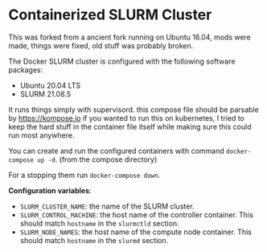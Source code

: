 # Containerized SLURM Cluster

This was forked from a ancient fork running on Ubuntu 16.04, mods were made, things were fixed, old stuff was probably broken. 

The Docker SLURM cluster is configured with the following software packages:

- Ubuntu 20.04 LTS
- SLURM 21.08.5 

It runs things simply with supervisord. this compose file should be parsable by https://kompose.io if you wanted to run this on kubernetes, I tried to keep the hard stuff in the container file itself while making sure this could run most anywhere.

You can create and run the configured containers with command `docker-compose up -d`. (from the compose directory)

For a stopping them run `docker-compose down`. 

**Configuration variables**:

  * `SLURM_CLUSTER_NAME`: the name of the SLURM cluster.
  * `SLURM_CONTROL_MACHINE`: the host name of the controller container. This should match `hostname` in the `slurmctld` section.
  * `SLURM_NODE_NAMES`: the host name of the compute node container. This should match `hostname` in the `slurmd` section.
